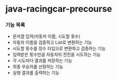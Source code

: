 # java-racingcar-precourse
### 기능 목록
- 문자열 입력(자동차 이름, 시도할 횟수)
- 자동차 이름을 검증하고 List로 변환하는 기능
- 시도할 횟수를 정수 타입으로 변환하고 검증하는 기능
- 입력받은 횟수만큼 자동차의 전진을 시도하는 기능
- 각 시도마다 결과를 저장하는 기능
- 최종 우승자를 선정하는 기능
- 실행 결과를 출력하는 기능